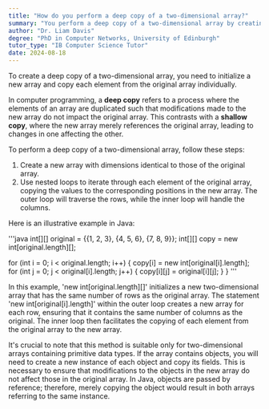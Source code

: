 ```yaml
---
title: "How do you perform a deep copy of a two-dimensional array?"
summary: "You perform a deep copy of a two-dimensional array by creating a new array and copying each element from the original array individually."
author: "Dr. Liam Davis"
degree: "PhD in Computer Networks, University of Edinburgh"
tutor_type: "IB Computer Science Tutor"
date: 2024-08-18
---
```


To create a deep copy of a two-dimensional array, you need to initialize a new array and copy each element from the original array individually. 

In computer programming, a **deep copy** refers to a process where the elements of an array are duplicated such that modifications made to the new array do not impact the original array. This contrasts with a **shallow copy**, where the new array merely references the original array, leading to changes in one affecting the other.

To perform a deep copy of a two-dimensional array, follow these steps:

1. Create a new array with dimensions identical to those of the original array.
2. Use nested loops to iterate through each element of the original array, copying the values to the corresponding positions in the new array. The outer loop will traverse the rows, while the inner loop will handle the columns.

Here is an illustrative example in Java:

'''java
int[][] original = {{1, 2, 3}, {4, 5, 6}, {7, 8, 9}};
int[][] copy = new int[original.length][];

for (int i = 0; i < original.length; i++) {
    copy[i] = new int[original[i].length];
    for (int j = 0; j < original[i].length; j++) {
        copy[i][j] = original[i][j];
    }
}
'''

In this example, 'new int[original.length][]' initializes a new two-dimensional array that has the same number of rows as the original array. The statement 'new int[original[i].length]' within the outer loop creates a new array for each row, ensuring that it contains the same number of columns as the original. The inner loop then facilitates the copying of each element from the original array to the new array.

It's crucial to note that this method is suitable only for two-dimensional arrays containing primitive data types. If the array contains objects, you will need to create a new instance of each object and copy its fields. This is necessary to ensure that modifications to the objects in the new array do not affect those in the original array. In Java, objects are passed by reference; therefore, merely copying the object would result in both arrays referring to the same instance.
    